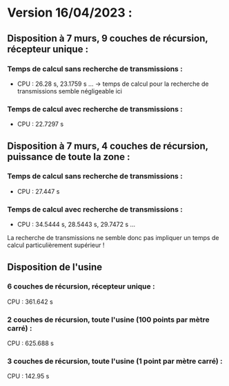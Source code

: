 # Version 16/04/2023 :

## Disposition à 7 murs, 9 couches de récursion, récepteur unique :

### Temps de calcul sans recherche de transmissions : 

- CPU : 26.28 s, 23.1759 s ... -> temps de calcul pour la recherche de transmissions semble négligeable ici

### Temps de calcul avec recherche de transmissions :

- CPU : 22.7297 s

## Disposition à 7 murs, 4 couches de récursion, puissance de toute la zone :

### Temps de calcul sans recherche de transmissions : 

- CPU : 27.447 s

### Temps de calcul avec recherche de transmissions :

- CPU : 34.5444 s, 28.5443 s,  29.7472 s ...

La recherche de transmissions ne semble donc pas impliquer un temps de calcul particulièrement supérieur !

## Disposition de l'usine

### 6 couches de récursion, récepteur unique :

CPU : 361.642 s

### 2 couches de récursion, toute l'usine (100 points par mètre carré) :

CPU : 625.688 s

### 3 couches de récursion, toute l'usine (1 point par mètre carré) :

CPU : 142.95 s